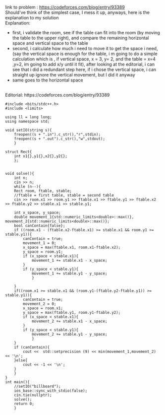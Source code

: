 link to problem : https://codeforces.com/blog/entry/93389
<br>
Should've think of the simplest case, I mess it up, anyways, here is the explanation to my solution
<br>
Explanation:
<br>
- first, i validate the room, see if the table can fit into the room (by moving the table to the upper right), and compare the remaining horizontal space and vertical space to the table
- second, i calculate how much i need to move it to get the space i need, (say the vertical space is enough for the table, i m going to do a simple calculation which is , if vertical space, x = 3, y= 2, and the table = x=4 ,y=2, im going to add x/y until it fit), after looking at the editorial, i can see that i did a redundant step here, if i chose the vertical space, i can straight up ignore the vertical movement, but I did it anyway
- same goes to the horizontal space
<br>
Editorial: https://codeforces.com/blog/entry/93389

```
#include <bits/stdc++.h>
#include <limits>
 
using ll = long long;
using namespace std;
 
void setIO(string s){
	freopen((s + ".in").c_str(),"r",stdin);
	freopen((s + ".out").c_str(),"w",stdout);
	}
 
struct Rect{
	int x1{},y1{},x2{},y2{};
	};
 
 
void solve(){
	int n;
	cin >> n;
	while (n--){
	Rect room, ftable, stable;
	//ftable = first table, stable = second table
	cin >> room.x1 >> room.y1 >> ftable.x1 >> ftable.y1 >> ftable.x2 >> ftable.y2 >> stable.x1 >> stable.y1;
 
	int x_space, y_space;
	double movement_1{std::numeric_limits<double>::max()}, movement_2{std::numeric_limits<double>::max()};
	bool canContain{false};
	if ((room.x1 - (ftable.x2-ftable.x1) >= stable.x1 && room.y1 >= stable.y1)){
		canContain = true;
		movement_1 = 0;
		x_space = max(ftable.x1, room.x1-ftable.x2);
		y_space = room.y1;
		if (x_space < stable.x1){
			movement_1 += stable.x1 - x_space;
		}
		if (y_space < stable.y1){
			movement_1 += stable.y1 - y_space;
			}
 
	}
	if((room.x1 >= stable.x1 && (room.y1-(ftable.y2-ftable.y1)) >= stable.y1)){
		canContain = true;
		movement_2 = 0;
		x_space = room.x1;
		y_space = max(ftable.y1, room.y1-ftable.y2);
		if (x_space < stable.x1){
			movement_2 += stable.x1 - x_space;
		}
		if (y_space < stable.y1){
			movement_2 += stable.y1 - y_space;
			}
	}
	if (canContain){
		cout <<  std::setprecision (9) << min(movement_1,movement_2) << '\n';
	}else{
		cout << -1 << '\n';
	}
	}
}
int main(){
	//setIO("billboard");
	ios_base::sync_with_stdio(false);
	cin.tie(nullptr);
	solve();
	return 0;
	}
```
